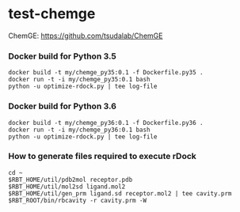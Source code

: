 # test-chemge

ChemGE: https://github.com/tsudalab/ChemGE

### Docker build for Python 3.5
```
docker build -t my/chemge_py35:0.1 -f Dockerfile.py35 .
docker run -t -i my/chemge_py35:0.1 bash
python -u optimize-rdock.py | tee log-file
```

### Docker build for Python 3.6
```
docker build -t my/chemge_py36:0.1 -f Dockerfile.py36 .
docker run -t -i my/chemge_py36:0.1 bash
python -u optimize-rdock.py | tee log-file
```

### How to generate files required to execute rDock

```
cd ~
$RBT_HOME/util/pdb2mol receptor.pdb
$RBT_HOME/util/mol2sd ligand.mol2
$RBT_HOME/util/gen_prm ligand.sd receptor.mol2 | tee cavity.prm
$RBT_ROOT/bin/rbcavity -r cavity.prm -W
```
